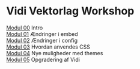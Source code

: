 # Vidi Vektorlag Workshop

[Modul 00](00-Intro) Intro  
[Modul 01](01-Embed) Ændringer i embed  
[Modul 02](02-Config) Ændringer i config  
[Modul 03](03-Ekstern-css) Hvordan anvendes CSS  
[Modul 04](04-Theme) Nye muligheder med themes  
[Modul 05](05-Opgradering) Opgradering af Vidi  



